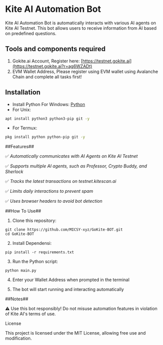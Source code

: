# Kite AI Automation Bot 
 Kite AI Automation Bot is  automatically interacts with various AI agents on Kite AI Testnet. This bot allows users to receive information from AI based on predefined questions.


## Tools and components required
1. Gokite.ai Account, Register here: [https://testnet.gokite.ai](https://testnet.gokite.ai?r=ag6WZADt)
2. EVM Wallet Address, Please register using EVM wallet using Avalanche Chain and complete all tasks first!

## Installation
- Install Python For Windows: [Python](https://www.python.org/ftp/python/3.13.0/python-3.13.0-amd64.exe)
- For Unix:
```bash
apt install python3 python3-pip git -y
```
- For Termux:
```bash
pkg install python python-pip git -y
```

##Features##

✅ _Automatically communicates with AI Agents on Kite AI Testnet_

✅ _Supports multiple AI agents, such as Professor, Crypto Buddy, and Sherlock_

✅ _Tracks the latest transactions on testnet.kitescan.ai_

✅ _Limits daily interactions to prevent spam_

✅ _Uses browser headers to avoid bot detection_


##How To Use##

1. Clone this repository:
```
git clone https://github.com/MICSY-xyz/GoKite-BOT.git
cd GoKite-BOT
```

2. Install Dependensi:
```
pip install -r requirements.txt
```

3. Run the Python script:
```
python main.py
```

4. Enter your Wallet Address when prompted in the terminal


5. The bot will start running and interacting automatically


##Notes##

⚠️ Use this bot responsibly! Do not misuse automation features in violation of Kite AI's terms of use.

License

This project is licensed under the MIT License, allowing free use and modification.
